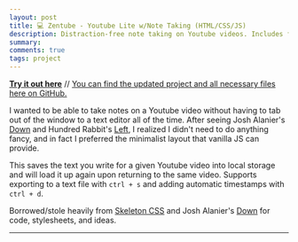 ```yaml
---
layout: post
title: 💻 Zentube - Youtube Lite w/Note Taking (HTML/CSS/JS)
description: Distraction-free note taking on Youtube videos. Includes file export and automatic timestamps.
summary:
comments: true
tags: project
---
```


[**Try it out here**](https://milofultz.com/zentube/) // [You can find the updated project and all necessary files here on GitHub.](https://github.com/milofultz/zentube)

I wanted to be able to take notes on a Youtube video without having to tab out of the window to a text editor all of the time. After seeing Josh Alanier's [Down](https://down.avanier.now.sh) and Hundred Rabbit's [Left](https://github.com/hundredrabbits/left), I realized I didn't need to do anything fancy, and in fact I preferred the minimalist layout that vanilla JS can provide.

This saves the text you write for a given Youtube video into local storage and will load it up again upon returning to the same video. Supports exporting to a text file with <code>ctrl + s</code> and adding automatic timestamps with <code>ctrl + d</code>.

Borrowed/stole heavily from [Skeleton CSS](http://getskeleton.com/) and Josh Alanier's [Down](https://down.avanier.now.sh) for code, stylesheets, and ideas.

---